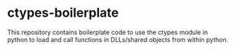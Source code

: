 ctypes-boilerplate
==================

This repository contains boilerplate code to use the ctypes module in python to load and call functions in DLLs/shared objects from within python.
